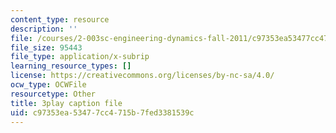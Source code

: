 ```yaml
---
content_type: resource
description: ''
file: /courses/2-003sc-engineering-dynamics-fall-2011/c97353ea53477cc4715b7fed3381539c_ZNVvYg1FOPk.srt
file_size: 95443
file_type: application/x-subrip
learning_resource_types: []
license: https://creativecommons.org/licenses/by-nc-sa/4.0/
ocw_type: OCWFile
resourcetype: Other
title: 3play caption file
uid: c97353ea-5347-7cc4-715b-7fed3381539c
---
```

